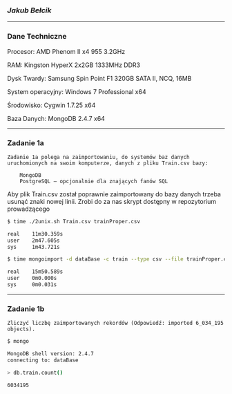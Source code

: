### *Jakub Bełcik*

----

### Dane Techniczne

Procesor:
	AMD Phenom II x4 955 3.2GHz

RAM:
	Kingston HyperX 2x2GB 1333MHz DDR3

Dysk Twardy:
	Samsung Spin Point F1 320GB SATA II, NCQ, 16MB

System operacyjny:
	Windows 7 Professional x64

Środowisko:
	Cygwin 1.7.25 x64

Baza Danych:
	MongoDB 2.4.7 x64

---

### Zadanie 1a
```
Zadanie 1a polega na zaimportowaniu, do systemów baz danych uruchomionych na swoim komputerze, danych z pliku Train.csv bazy:

    MongoDB
    PostgreSQL – opcjonalnie dla znających fanów SQL
```

Aby plik Train.csv został poprawnie zaimportowany do bazy danych trzeba usunąć znaki nowej linii. Zrobi do za nas skrypt dostępny w repozytorium prowadzącego
```sh
$ time ./2unix.sh Train.csv trainProper.csv

real    11m30.359s
user    2m47.605s
sys     1m43.721s
```

```sh
$ time mongoimport -d dataBase -c train --type csv --file trainProper.csv --headerline

real    15m50.589s
user    0m0.000s
sys     0m0.031s
```

---

### Zadanie 1b
```
Zliczyć liczbę zaimportowanych rekordów (Odpowiedź: imported 6_034_195 objects).
```

```sh
$ mongo

MongoDB shell version: 2.4.7
connecting to: dataBase

> db.train.count()

6034195
```